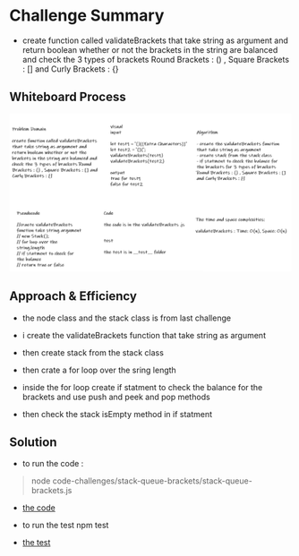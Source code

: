 # Challenge Summary

* create function called validateBrackets that take string as argument and return boolean whether or not the brackets in the string are balanced and check the 3 types of brackets Round Brackets : () , Square Brackets : [] and Curly Brackets : {}

## Whiteboard Process

![validateBrackets](./img/validateBrackets.PNG)

## Approach & Efficiency

* the node class and the stack class is from last challenge

* i create the validateBrackets function that take string as argument

* then create stack from the stack class

* then crate a for loop over the sring length

* inside the for loop create if statment to check the balance for the brackets and use push and peek and pop methods

* then check the stack isEmpty method in if statment

## Solution

* to run the code :
>
> node code-challenges/stack-queue-brackets/stack-queue-brackets.js
>

* [the code](./stack-queue-brackets.js)

* to run the test npm test

* [the test](./__test__/stack-queue-brackets.test.js)
